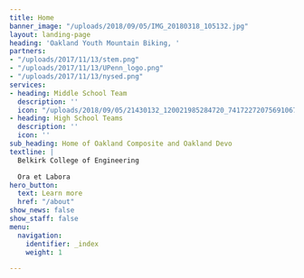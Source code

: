 ```yaml
---
title: Home
banner_image: "/uploads/2018/09/05/IMG_20180318_105132.jpg"
layout: landing-page
heading: 'Oakland Youth Mountain Biking, '
partners:
- "/uploads/2017/11/13/stem.png"
- "/uploads/2017/11/13/UPenn_logo.png"
- "/uploads/2017/11/13/nysed.png"
services:
- heading: Middle School Team
  description: ''
  icon: "/uploads/2018/09/05/21430132_120021985284720_7417227207569106785_n.png"
- heading: High School Teams
  description: ''
  icon: ''
sub_heading: Home of Oakland Composite and Oakland Devo
textline: |
  Belkirk College of Engineering

  Ora et Labora
hero_button:
  text: Learn more
  href: "/about"
show_news: false
show_staff: false
menu:
  navigation:
    identifier: _index
    weight: 1

---
```

